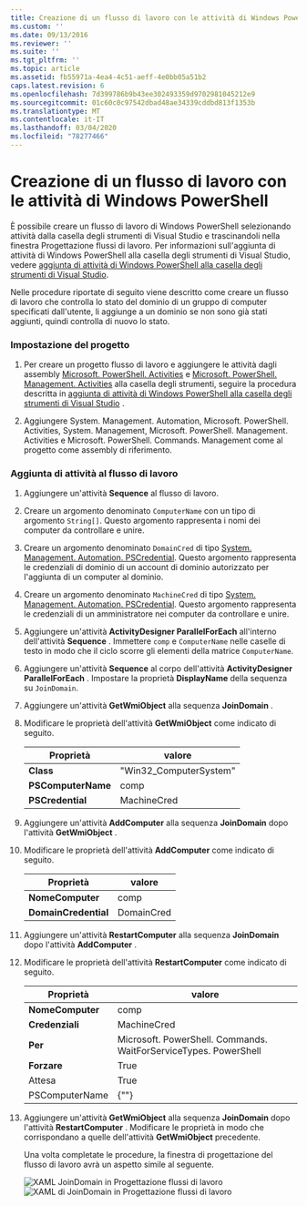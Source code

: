 ```yaml
---
title: Creazione di un flusso di lavoro con le attività di Windows PowerShell | Microsoft Docs
ms.custom: ''
ms.date: 09/13/2016
ms.reviewer: ''
ms.suite: ''
ms.tgt_pltfrm: ''
ms.topic: article
ms.assetid: fb55971a-4ea4-4c51-aeff-4e0bb05a51b2
caps.latest.revision: 6
ms.openlocfilehash: 7d399786b9b43ee302493359d9702981045212e9
ms.sourcegitcommit: 01c60c0c97542dbad48ae34339cddbd813f1353b
ms.translationtype: MT
ms.contentlocale: it-IT
ms.lasthandoff: 03/04/2020
ms.locfileid: "78277466"
---
```

# <a name="creating-a-workflow-with-windows-powershell-activities"></a>Creazione di un flusso di lavoro con le attività di Windows PowerShell

È possibile creare un flusso di lavoro di Windows PowerShell selezionando attività dalla casella degli strumenti di Visual Studio e trascinandoli nella finestra Progettazione flussi di lavoro. Per informazioni sull'aggiunta di attività di Windows PowerShell alla casella degli strumenti di Visual Studio, vedere [aggiunta di attività di Windows PowerShell alla casella degli strumenti di Visual Studio](./adding-windows-powershell-activities-to-the-visual-studio-toolbox.md).

Nelle procedure riportate di seguito viene descritto come creare un flusso di lavoro che controlla lo stato del dominio di un gruppo di computer specificati dall'utente, li aggiunge a un dominio se non sono già stati aggiunti, quindi controlla di nuovo lo stato.

### <a name="setting-up-the-project"></a>Impostazione del progetto

1. Per creare un progetto flusso di lavoro e aggiungere le attività dagli assembly [Microsoft. PowerShell. Activities](/dotnet/api/Microsoft.PowerShell.Activities) e [Microsoft. PowerShell. Management. Activities](/dotnet/api/Microsoft.PowerShell.Management.Activities) alla casella degli strumenti, seguire la procedura descritta in [aggiunta di attività di Windows PowerShell alla casella degli strumenti di Visual Studio](./adding-windows-powershell-activities-to-the-visual-studio-toolbox.md) .

2. Aggiungere System. Management. Automation, Microsoft. PowerShell. Activities, System. Management, Microsoft. PowerShell. Management. Activities e Microsoft. PowerShell. Commands. Management come al progetto come assembly di riferimento.

### <a name="adding-activities-to-the-workflow"></a>Aggiunta di attività al flusso di lavoro

1. Aggiungere un'attività **Sequence** al flusso di lavoro.

2. Creare un argomento denominato `ComputerName` con un tipo di argomento `String[]`. Questo argomento rappresenta i nomi dei computer da controllare e unire.

3. Creare un argomento denominato `DomainCred` di tipo [System. Management. Automation. PSCredential](/dotnet/api/System.Management.Automation.PSCredential). Questo argomento rappresenta le credenziali di dominio di un account di dominio autorizzato per l'aggiunta di un computer al dominio.

4. Creare un argomento denominato `MachineCred` di tipo [System. Management. Automation. PSCredential](/dotnet/api/System.Management.Automation.PSCredential). Questo argomento rappresenta le credenziali di un amministratore nei computer da controllare e unire.

5. Aggiungere un'attività **ActivityDesigner ParallelForEach** all'interno dell'attività **Sequence** . Immettere `comp` e `ComputerName` nelle caselle di testo in modo che il ciclo scorre gli elementi della matrice `ComputerName`.

6. Aggiungere un'attività **Sequence** al corpo dell'attività **ActivityDesigner ParallelForEach** . Impostare la proprietà **DisplayName** della sequenza su `JoinDomain`.

7. Aggiungere un'attività **GetWmiObject** alla sequenza **JoinDomain** .

8. Modificare le proprietà dell'attività **GetWmiObject** come indicato di seguito.

   |Proprietà|valore|
   |--------------|-----------|
   |**Class**|"Win32_ComputerSystem"|
   |**PSComputerName**|comp|
   |**PSCredential**|MachineCred|

9. Aggiungere un'attività **AddComputer** alla sequenza **JoinDomain** dopo l'attività **GetWmiObject** .

10. Modificare le proprietà dell'attività **AddComputer** come indicato di seguito.

    |Proprietà|valore|
    |--------------|-----------|
    |**NomeComputer**|comp|
    |**DomainCredential**|DomainCred|

11. Aggiungere un'attività **RestartComputer** alla sequenza **JoinDomain** dopo l'attività **AddComputer** .

12. Modificare le proprietà dell'attività **RestartComputer** come indicato di seguito.

    |Proprietà|valore|
    |--------------|-----------|
    |**NomeComputer**|comp|
    |**Credenziali**|MachineCred|
    |**Per**|Microsoft. PowerShell. Commands. WaitForServiceTypes. PowerShell|
    |**Forzare**|True|
    |Attesa|True|
    |PSComputerName|{""}|

13. Aggiungere un'attività **GetWmiObject** alla sequenza **JoinDomain** dopo l'attività **RestartComputer** . Modificare le proprietà in modo che corrispondano a quelle dell'attività **GetWmiObject** precedente.

    Una volta completate le procedure, la finestra di progettazione del flusso di lavoro avrà un aspetto simile al seguente.

    ![XAML JoinDomain in Progettazione flussi di lavoro](media/creating-a-workflow-with-windows-powershell-activities/joindomainworkflow.png)
    ![XAML di JoinDomain in Progettazione flussi di lavoro](media/creating-a-workflow-with-windows-powershell-activities/joindomainworkflow.png "JoinDomainWorkflow")